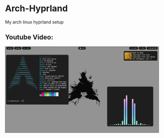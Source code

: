 # Arch-Hyprland
My arch linux hyprland setup 

## Youtube Video:

[![Youtube Video](./screenshot.png)](https://www.youtube.com/watch?v=Y_6kHCsSPRk&lc=UgwOJ1boNcTiokyl_Yp4AaABAg)
